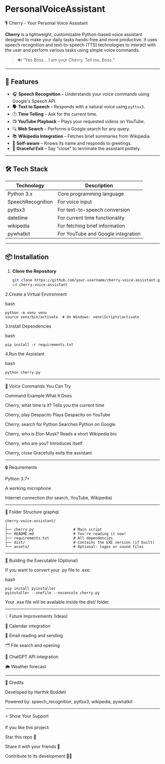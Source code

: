 # PersonalVoiceAssistant
 🎙️ Cherry - Your Personal Voice Assistant

**Cherry** is a lightweight, customizable Python-based voice assistant designed to make your daily tasks hands-free and more productive. It uses speech recognition and text-to-speech (TTS) technologies to interact with the user and perform various tasks using simple voice commands.

> 🔊 “Yes Boss... I am your Cherry. Tell me, Boss.”

---

## 🚀 Features

- 🎧 **Speech Recognition** – Understands your voice commands using Google's Speech API.
- 🗣️ **Text to Speech** – Responds with a natural voice using `pyttsx3`.
- 🕒 **Time Telling** – Ask for the current time.
- 📺 **YouTube Playback** – Plays your requested videos on YouTube.
- 🔍 **Web Search** – Performs a Google search for any query.
- 📚 **Wikipedia Integration** – Fetches brief summaries from Wikipedia.
- 🙋 **Self-aware** – Knows its name and responds to greetings.
- 🛑 **Graceful Exit** – Say "close" to terminate the assistant politely.

---

## 🛠️ Tech Stack

| Technology      | Description                          |
|----------------|--------------------------------------|
| Python 3.x      | Core programming language             |
| SpeechRecognition | For voice input                    |
| pyttsx3         | For text-to-speech conversion         |
| datetime        | For current time functionality        |
| wikipedia       | For fetching brief information        |
| pywhatkit       | For YouTube and Google integration    |

---

## 📦 Installation

1. **Clone the Repository**
   ```bash
   git clone https://github.com/your-username/cherry-voice-assistant.git
   cd cherry-voice-assistant
2.Create a Virtual Environment 

bash

    python -m venv venv
    source venv/bin/activate  # On Windows: venv\Scripts\activate
3.Install Dependencies

bash

    pip install -r requirements.txt

4.Run the Assistant

bash

    python cherry.py

-----------------------------------------------------------------------------------------------

🧠 Voice Commands You Can Try

Command Example	What It Does

Cherry, what time is it?	Tells you the current time

Cherry, play Despacito	Plays Despacito on YouTube

Cherry, search for Python	Searches Python on Google

Cherry, who is Elon Musk?	Reads a short Wikipedia bio

Cherry, who are you?	Introduces itself

Cherry, close	Gracefully exits the assistant

-----------------------------------------------------------------------------------------------

🔒 Requirements

Python 3.7+

A working microphone

Internet connection (for search, YouTube, Wikipedia)

-----------------------------------------------------------------------------------------------

📁 Folder Structure
graphql

    cherry-voice-assistant/
    │
    ├── cherry.py                  # Main script
    ├── README.md                  # You're reading it now!
    ├── requirements.txt           # All dependencies
    ├── dist/                      # Contains the EXE version (if built)
    └── assets/                    # Optional: logos or sound files

-----------------------------------------------------------------------------------------------
 
🔧 Building the Executable (Optional)

If you want to convert your .py file to .exe:

bash

    pip install pyinstaller
    pyinstaller --onefile --noconsole cherry.py
Your .exe file will be available inside the dist/ folder.

-----------------------------------------------------------------------------------------------

💡 Future Improvements (Ideas)

📅 Calendar integration

📧 Email reading and sending

🗂️ File search and opening

💬 ChatGPT API integration

🌦️ Weather forecast

-----------------------------------------------------------------------------------------------

🙌 Credits

Developed by Harthik Boddeti

Powered by: speech_recognition, pyttsx3, wikipedia, pywhatkit

-----------------------------------------------------------------------------------------------

⭐ Show Your Support

If you like this project:

Star this repo 🌟

Share it with your friends 🚀

Contribute to its development 🧑‍💻


